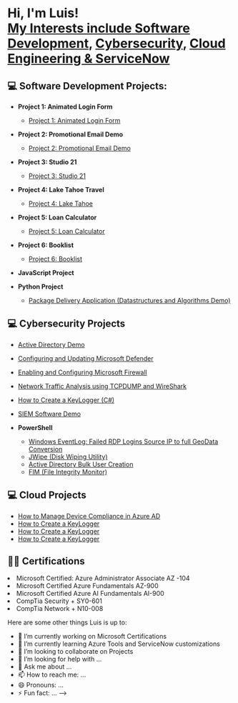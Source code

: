 <h1>Hi, I'm Luis! <br/><a href="https://github.com/lmo9d/Portfolio">My Interests include Software Development</a>, <a href="https://github.com/lmo9d/Portfolio">Cybersecurity</a>, <a href="https://github.com/lmo9d/Portfolio"> Cloud Engineering & ServiceNow</a></h1>

<h2>💻 Software Development Projects:</h2>

- <b>Project 1: Animated Login Form </b>
  - [Project 1: Animated Login Form](https://lmo9d.github.io/Coding_Projects/)
- <b>Project 2: Promotional Email Demo</b>
  - [Project 2: Promotional Email Demo](https://lmo9d.github.io/Coding_Projects/)
- <b>Project 3: Studio 21</b>
  - [Project 3: Studio 21](https://lmo9d.github.io/Coding_Projects/)
- <b>Project 4: Lake Tahoe Travel</b>
  - [Project 4: Lake Tahoe](https://lmo9d.github.io/Coding_Projects/)
- <b>Project 5: Loan Calculator</b>
  - [Project 5: Loan Calculator](https://lmo9d.github.io/Coding_Projects/)
- <b>Project 6: Booklist</b>
  - [Project 6: Booklist](https://lmo9d.github.io/Coding_Projects/)

- <b>JavaScript Project</b>

- <b>Python Project</b>
  - [Package Delivery Application (Datastructures and Algorithms Demo)](https://github.com/joshmadakor1/Package-Delivery-Pathfinding-Algorithm)

<h2>💻 Cybersecurity Projects</h2>

- [Active Directory Demo](https://github.com/lmo9d/Cyb3rProjects.git)
  
- [Configuring and Updating Microsoft Defender](https://github.com/lmo9d/Cyb3rProjects.git)
  
- [Enabling and Configuring Microsoft Firewall](https://github.com/lmo9d/Cyb3rProjects.git)
  
- [Network Traffic Analysis using TCPDUMP and WireShark](https://github.com/lmo9d/Cyb3rProjects.git)

- [How to Create a KeyLogger (C#)](https://github.com/lmo9d/Cyb3rProjects.git)
  
- [SIEM Software Demo](https://github.com/lmo9d/Cyb3rProjects.git)

- <b>PowerShell</b>
  - [Windows EventLog: Failed RDP Logins Source IP to full GeoData Conversion](https://github.com/lmo9d)
  - [JWipe (Disk Wiping Utility)](https://github.com/lmo9d)
  - [Active Directory Bulk User Creation](https://github.com/lmo9d)
  - [FIM (File Integrity Monitor)](https://github.com/lmo9d)
    

<h2>💻 Cloud Projects</h2>

- [How to Manage Device Compliance in Azure AD](https://github.com/lmo9d/Cloud-Projects.git)
- [How to Create a KeyLogger ](https://github.com/lmo9d/Cloud-Projects.git)
- [How to Create a KeyLogger ](https://github.com/lmo9d/Cloud-Projects.git)
- [How to Create a KeyLogger ](https://github.com/lmo9d/Cloud-Projects.git)

<h2>👨‍💻 Certifications</h2

- Microsoft Certified: Azure Administrator Associate AZ -104
- Microsoft Certified Azure Fundamentals AZ-900
- Microsoft Certified Azure AI Fundamentals AI-900
- CompTia Security + SY0-601
- CompTia Network + N10-008




Here are some other things Luis is up to:

- 🔭 I’m currently working on Microsoft Certifications
- 🌱 I’m currently learning Azure Tools and ServiceNow customizations
- 👯 I’m looking to collaborate on Projects
- 🤔 I’m looking for help with ...
- 💬 Ask me about ...
- 📫 How to reach me: ...
- 😄 Pronouns: ...
- ⚡ Fun fact: ...
-->
